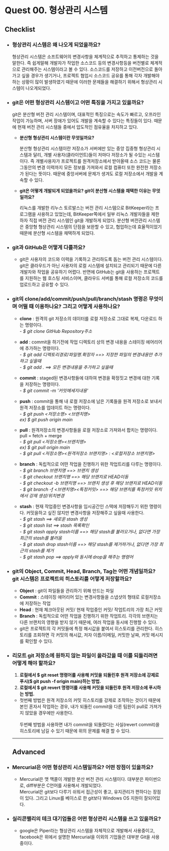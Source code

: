 # Quest 00. 형상관리 시스템

## Checklist
* ### <b>형상관리 시스템은 왜 나오게 되었을까요?</b>
  <p> 형상관리 시스템은 소프트웨어의 변경사항을 체계적으로 추적하고 통제하는 것을 말한다. 즉 쉽게말해 개발자가 작업한 소스코드 등의 변경사항등을 버전별로 체계적으로 관리해주는 시스템이라고 볼 수 있다. 소스코드를 저장하고 이전버전으로 돌아가고 싶을 경우가 생기거나, 프로젝트 협업시 소스코드 공유를 통해 각자 개발해야하는 상황이 많이 발생하였기 때문에 이러한 문제들을 해결하기 위해서 형상관리 시스템이 나오게되었다. </p>

* ### <b>git은 어떤 형상관리 시스템이고 어떤 특징을 가지고 있을까요?</b> 
  <p>git은 분산형 버전 관리 시스템이며, 대표적인 특징으로는 속도가 빠르고, 오프라인작업이 가능하며, 서버 장애가 있어도 개발을 계속할 수 있다는 특징들이 있다. 때문에 현재 버전 관리 시스템들 중에서 압도적인 점유율을 차지하고 있다.</p>

  * <b>분산형 형상관리 시스템이란 무엇일까요?</b>
    <P>분산형 형상관리 시스템이란 저장소가 서버에만 있는 중앙 집중형 형상관리 시스템과 달리, 개별 사용자(클라이언트)들이 저마다 저장소가 될 수있는 시스템이다. 즉 개별사용자가 프로젝트를 원격저장소에서 받아올때 소스 코드는 물론 그동안의 변경 이력까지 모든 정보를 가져와서 로컬 컴퓨터 또한 완전한 저장소가 된다는 뜻이다. 때문에 중앙서버에 문제가 생겨도 로컬 저장소에서 개발을 계속할 수 있다. </p>

  * <b>git은 어떻게 개발되게 되었을까요? git이 분산형 시스템을 채택한 이유는 무엇일까요?</b>
    <p>리눅스를 개발한 리누스 토르발스는 버전 관리 시스템으로 BitKeeper라는 프로그램을 사용하고 있었는데, BitKeeper쪽에서 일부 리눅스 개발자들을 제한하자 직접 버전 관리 시스템인 git을 개발하게 되었다. 분산형 버전관리 시스템은 중앙형 형상관리 시스템의 단점을 보완할 수 있고, 협업하는데 효율적이었기 때문에 분산형 시스템을 채택하게 되었다.</p>
* ### <b>git과 GitHub은 어떻게 다를까요?</b>
  * <p>git은 사용자의 코드와 이력을 기록하고 관리하도록 돕는 버전 관리 시스템이다. git은 클라우드가 아닌 사용자의 로컬 시스템에 설치되고 관리되기 때문에 다른 개발자와 작업을 공유하기 어렵다. 반면에 GitHub는 git을 사용하는 프로젝트를 지원하는 웹 호스팅 서비스이며, 클라우드 서버를 통해 로컬 저장소의 코드를 업로드하고 공유할 수 있다. </p>

* ### <b>git의 clone/add/commit/push/pull/branch/stash 명령은 무엇이며 어떨 때 이용하나요? 그리고 어떻게 사용하나요?</b>
  * <p> <b>clone</b> : 원격의 git 저장소의 데이터를 로컬 저장소로 그대로 복제, 다운로드 하는 명령이다. <br> - <i>$ git clone GitHub Repository주소</i>
  </p>

    * <p> <b>add</b> : commit을 하기전에 작업 디렉토리 상의 변경 내용을 스테이징 에어리어에 추가하는 명령이다. <br> - <i>$ git add 디렉토리경로/파일명.확장자 ==> 지정한 파일의 변경내용만 추가하고 싶을때</i> <br> - <i>$ git add . ==> 모든 변경내용을 추가하고 싶을때</i>

  </p>

    * <p> <b>commit</b> : staged된 변경사항들에 대하여 변경을 확정짓고 변경에 대한 기록을 저장하는 명령이다. <br> - <i>$ git commit -m '커밋메세지내용'</i>
  </p>

    * <p> <b>push</b> : commit을 통해 내 로컬 저장소에 남은 기록들을 원격 저장소로 보내서 원격 저장소를 업데이트 하는 명령이다. <br> - <i>$ git push <저장소명> <브랜치명></i> <br><i>ex) $ git push origin main</i>
  </p>

    * <p> <b>pull</b> : 원격저장소의 변경사항들을 로컬 저장소로 가져와서 합치는 명령이다. <br>pull = fetch + merge <br> - <i>$ git pull <저장소명><브랜치명></i><br><i>ex) $ git pull origin main</i><br>- <i>$ git pull <저장소명><원격저장소 브랜치명> : <로컬저장소 브랜치명></i>
  </p>

    * <p> <b>branch</b> : 독립적으로 어떤 작업을 진행하기 위한 작업트리를 다루는 명령이다. <br> - <i>$ git branch 브랜치명 ==> 브랜치 생성</i><br>- <i>$ git checkout 브랜치명 ==> 해당 브랜치로 HEAD이동</i><br>- <i>$ git checkout -b 브랜치명 ==> 브랜치 생성 후 해당 브랜치로 HEAD이동</i><br>- <i>$ git branch -f <브랜치명><특정커밋>  ==> 해당 브랜치를 특정커밋 위치에서 강제 생성/위치변경</i>
  </p>

    * <p> <b>stash</b> : 현재 작업중인 변경사항을 임시공간인 스택에 저장해두기 위한 명령이다. 커밋을하고 싶진 않지만 변경사항을 저장해주고 싶을때 사용한다.<br> - <i>$ git stash ==> 새로운 stash 생성</i><br> - <i>$ git stash list ==> stash 목록확인</i><br> - <i>$ git stash apply stash이름 ==> 해당 stash를 불러오거나, 없다면 가장 최근의 stash를 불러옴 </i><br> - <i>$ git stash drop stash이름 ==> 해당 stash를 제거하거나, 없다면 가장 최근의 stash를 제거</i><br> - <i>$ git stash pop ==> apply와 동시에 drop을 해주는 명령어</i>
  </p>

* ### <b>git의 Object, Commit, Head, Branch, Tag는 어떤 개념일까요? git 시스템은 프로젝트의 히스토리를 어떻게 저장할까요?</b>
  * <b>Object</b> : git이 파일들을 관리하기 위해 만드는 파일
  * <b>Commit</b> : 스테이징 에어리어 있는 변경사항들을 스냅샷의 형태로 로컬저장소에 저장하는 작업
  * <b>Head</b> : 현재 체크아웃된 커밋/ 현재 작업중인 커밋/ 작업트리의 가장 최근 커밋
  * <b>Branch</b> : 독립적으로 어떤 작업을 진행하기 위한 작업트리. 각각의 브랜치는 다른 브랜치의 영향을 받지 않기 때문에, 여러 작업을 동시에 진행할 수 있다.
  * git은 프로젝트의 각 커밋들에 특정 해시값을 붙여서 히스토리를 관리한다. 히스토리를 조회하면 각 커밋의 해시값, 저자 이름/이메일, 커밋한 날짜, 커밋 메시지를 확인할 수 있다.
* ### <b>리모트 git 저장소에 원하지 않는 파일이 올라갔을 때 이를 되돌리려면 어떻게 해야 할까요?</b>
  1. <b>로컬에서 $ git reset 명령어를 사용해 커밋을 되돌린후 원격 저장소에 강제로 푸시($ git push -f origin main)하는 방법.</b>
  2. <b>로컬에서 $ git revert 명령어를 사용해 커밋을 되돌린후 원격 저장소에 푸시하는 방법.</b>
  * 첫번째 방법은 원격 저장소의 커밋 히스토리를 강제로 조작하는 것이기 때문에 본인 혼자서 작업하는 경우, 내가 되돌린 commit을 다른 팀원이 pull로 가져가지 않았을 경우에만 사용한다.<br><br>
  두번째 방법을 사용하면 내가 commit을 되돌렸다는 사실(revert commit)을 히스토리에 남길 수 있기 때문에 위의 문제를 해결 할 수 있다.

  <hr>

  ## Advanced
* ### Mercurial은 어떤 형상관리 시스템일까요? 어떤 장점이 있을까요?
  * Mercurial은 맷 맥콜이 개발한 분산 버전 관리 시스템이다. 대부분은 파이썬으로, diff부분은 C언어를 사용해서 개발되었다.<br>Mercurial은 git보다 다루기 쉬워서 접근성이 좋고, 유지관리가 편하다는 장점이 있다. 그리고 Linux를 베이스로 한 git보다 Windows OS 지원이 잘되어있다.
* ### 실리콘밸리의 테크 대기업들은 어떤 형상관리 시스템을 쓰고 있을까요?
  * google은 Piper라는 형상관리 시스템을 자체적으로 개발해서 사용중이고, facebook은 위에서 설명한 Mercurial을 이외의 기업들은 대부분 Git을 사용중이다.
